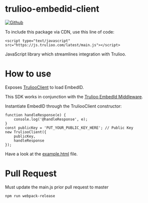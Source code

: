 # trulioo-embedid-client

[![Github](https://github.com/trulioo/trulioo-embedid-client/workflows/Build/badge.svg)](https://github.com/trulioo/trulioo-embedid-client/workflows/Build/badge.svg)

To include this package via CDN, use this line of code:

```
<script type="text/javascript" src="https://js.trulioo.com/latest/main.js"></script>
```

JavaScript library which streamlines integration with Trulioo.

# How to use

Exposes [TruliooClient](https://github.com/Trulioo/trulioo-embedid-client/blob/master/src/TruliooClient.js) to load EmbedID.

This SDK works in conjunction with the [Trulioo EmbedId Middleware](https://github.com/Trulioo/trulioo-embedid-middleware).

Instantiate EmbedID through the TruliooClient constructor:

```
function handleResponse(e) {
    console.log('@handleResponse', e);
}
const publicKey = 'PUT_YOUR_PUBLIC_KEY_HERE'; // Public Key
new TruliooClient({
    publicKey,
    handleResponse
});
```

Have a look at the [example.html](./example.html) file.

# Pull Request

Must update the main.js prior pull request to master

```
npm run webpack-release
```
